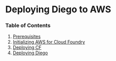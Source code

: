 # Deploying Diego to AWS

### Table of Contents
1. [Prerequisites](SETUP.md)
1. [Initializing AWS for Cloud Foundry](CREATING_AWS_ENVIRONMENT.md)
1. [Deploying CF](DEPLOYING_CF.md)
1. [Deploying Diego](DEPLOYING_DIEGO.md)
